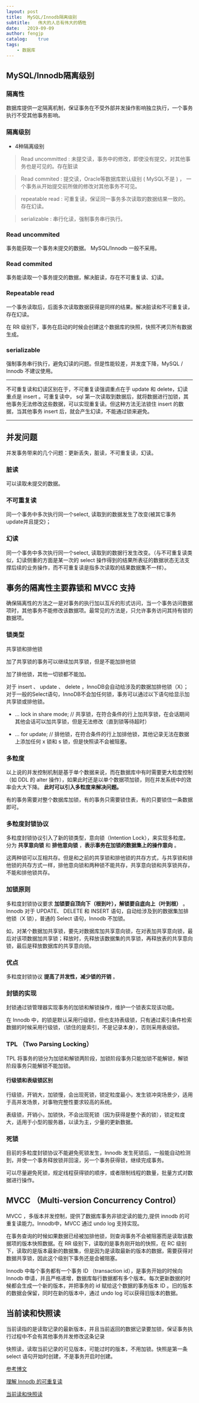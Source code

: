 ```yaml
---
layout: post
title:  MySQL/Innodb隔离级别
subtitle:   伟大的人总有伟大的牺牲
date:   2019-09-09
author: fengjp
catalog:    true
tags:
    - 数据库
---
```


## MySQL/Innodb隔离级别

### 隔离性

数据库提供一定隔离机制，保证事务在不受外部并发操作影响独立执行，一个事务执行不受其他事务影响。

### 隔离级别

- 4种隔离级别

> Read uncommitted : 未提交读，事务中的修改，即使没有提交，对其他事务也是可见的。存在脏读

> Read commited : 提交读，Oracle等数据库默认级别 ( MySQL不是 ) ， 一个事务从开始提交前所做的修改对其他事务不可见。

> repeatable read : 可重复读，保证同一事务多次读取的数据结果一致的。存在幻读。

> serializable : 串行化读，强制事务串行执行。

### Read uncommited

事务能获取一个事务未提交的数据。 MySQL/Innodb 一般不采用。

### Read commited

事务能读取一个事务提交的数据，解决脏读，存在不可重复读、幻读。

### Repeatable read

一个事务读取后，后面多次读取数据获得是同样的结果。解决脏读和不可重复读，存在幻读。

在 RR 级别下，事务在启动的时候会创建这个数据库的快照，快照不拷贝所有数据生成。

### serializable

强制事务串行执行，避免幻读的问题。但是性能较差，并发度下降，MySQL / Innodb 不建议使用。

---

不可重复读和幻读区别在于，不可重复读强调重点在于 update 和 delete，幻读重点是 insert 。可重复读中， sql 第一次读取到数据后，就将数据进行加锁，其他事务无法修改这些数据，可以实现重复读。但这种方法无法锁住 insert 的数据，当其他事务 insert 后，就会产生幻读，不能通过锁来避免。

---

##  并发问题

并发事务带来的几个问题：更新丢失，脏读，不可重复读，幻读。

### 脏读

可以读取未提交的数据。

### 不可重复读

同一个事务中多次执行同一个select, 读取到的数据发生了改变(被其它事务update并且提交)；

### 幻读

同一个事务中多次执行同一个select, 读取到的数据行发生改变。（与不可重复读类似，幻读侧重的方面是某一次的 select 操作得到的结果所表征的数据状态无法支撑后续的业务操作，而不可重复读是指多次读取的结果数据集不一样）。

##  事务的隔离性主要靠锁和 MVCC 支持

确保隔离性的方法之一是对事务的执行加以互斥的形式访问，当一个事务访问数据项时，其他事务不能修改该数据项。最常见的方法是，只允许事务访问其持有锁的数据项。

### 锁类型

共享锁和排他锁

加了共享锁的事务可以继续加共享锁，但是不能加排他锁

加了排他锁，其他一切锁都不能加。

对于 insert 、 update 、 delete ，InnoDB会自动给涉及的数据加排他锁（X）；对于一般的Select语句，InnoDB不会加任何锁，事务可以通过以下语句给显示加共享锁或排他锁。

- ... lock in share mode; // 共享锁，在符合条件的行上加共享锁，在会话期间其他会话可以加共享锁，但是无法修改（直到锁等待超时）

- ... for update; // 排他锁，在符合条件的行上加排他锁，其他记录无法在数据上添加任何 x 锁和 s 锁，但是快照读不会被阻塞。

### 多粒度

以上说的并发控制机制是基于单个数据来说，而在数据库中有时需要更大粒度控制（如 DDL 的 alter 操作），如果此时还是以单个数据项加锁，则在并发系统中的效率会大大下降。 __此时可以引入多粒度来解决问题。__

有的事务需要对整个数据库加锁，有的事务只需要锁住表，有的只要锁住一条数据即可。

### 多粒度封锁协议

多粒度封锁协议引入了新的锁类型，意向锁（Intention Lock），来实现多粒度。分为 __共享意向锁__ 和 __排他意向锁__ ，__表示事务在加锁的数据集上的操作意向__ 。

这两种锁可以互相共存。但是和之前的共享锁和排他锁的共存方式，与共享锁和排他锁的共存方式一样，排他意向锁和两种锁不能共存，共享意向锁和共享锁共存，不能和排他锁共存。

### 加锁原则

多粒度封锁协议要求 __加锁要自顶向下（根到叶），解锁要自底向上（叶到根）__ 。Innodb 对于 UPDATE、 DELETE 和 INSERT 语句，自动给涉及到的数据集加排他锁（X 锁），普通的 Select 语句，Innodb 不加锁。

如，对某个数据加共享锁，要先对数据库加共享意向锁，在对表加共享意向锁，最后对该项数据加共享锁；释放时，先释放该数据集的共享锁，再释放表的共享意向锁，最后是释放数据库的共享意向锁。

###  优点

多粒度封锁协议 __提高了并发性，减少锁的开销__ 。

### 封锁的实现

封锁通过锁管理器实现事务的加锁和解锁操作，维护一个锁表实现该功能。

在 Innodb 中，的锁是默认采用行级锁，但也支持表级锁，只有通过索引条件检索数据的时候采用行级锁，（锁住的是索引，不是记录本身），否则采用表级锁。

### TPL （Two Parsing Locking）

TPL 将事务的锁分为加锁和解锁两阶段，加锁阶段事务只能加锁不能解锁，解锁阶段事务只能解锁不能加锁。

####    行级锁和表级锁区别

行级锁，开销大，加锁慢，会出现死锁，锁定粒度最小，发生锁冲突场景少，适用于高并发场景，对事物完整性要求较高的系统。

表级锁，开销小，加锁快，不会出现死锁（因为获得是整个表的锁），锁定粒度大，适用于小型的服务器，以读为主，少量的更新数据。

###  死锁

目前的多粒度封锁协议不能避免死锁发生，Innodb 发生死锁后，一般能自动检测到，并使一个事务释放锁并回滚，另一个事务获得锁，继续完成事务。

可以尽量避免死锁，规定线程获得锁的顺序，或者限制线程的数量，批量方式对数据进行操作。

##  MVCC （Multi-version Concurrency Control）

MVCC ，多版本并发控制，提供了数据库事务非锁定读的能力,提供 innodb 的可重复读能力。Innodb中，MVCC 通过 undo log 支持实现。

在事务查询的时候如果数据已经被加排他锁，则查询事务不会被阻塞而是读取该数据项的版本快照数据。在 RR 级别下，读取的是事务刚开始的快照，在 RC 级别下，读取的是版本最新的数据集，但是因为是读取最新的版本的数据，需要获得对数据共享锁，因此这个级别下事务还是会被阻塞。

Innodb 中每个事务都有一个事务 ID （transaction id），是事务开始的时候向 Innodb 申请，并且严格递增，数据库每行数据都有多个版本。每次更新数据的时候都会生成一个新的版本，并把事务的 id 赋给这个数据的事务版本 ID 。旧的版本的数据会保留，同时在新的版本中，通过 undo log 可以获得旧版本的数据。


##  当前读和快照读

当前读指的是读取记录的最新版本，并且当前返回的数据记录要加锁，保证事务执行过程中不会有其他事务并发修改这条记录

快照读，读取当前记录的可见版本，可能过时的版本，不用加锁。快照是第一条 select 语句开始时创建，不是事务开启时创建。

[参考博文](https://blog.csdn.net/john_lw/article/details/80323543)

[理解 Innodb 的可重复读](https://www.jianshu.com/p/98e667a23b5f)

[当前读和快照读](https://www.jianshu.com/p/27352449bcc0)